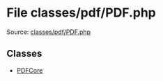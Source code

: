 File classes/pdf/PDF.php
=========

Source: [classes/pdf/PDF.php](https://github.com/PrestaShop/PrestaShop/blob/1.6.1.3/classes/pdf/PDF.php)


Classes
-------

* [PDFCore](class.PDFCore.md)

